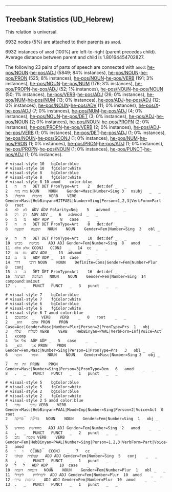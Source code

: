 

--------------------------------------------------------------------------------

## Treebank Statistics (UD_Hebrew)

This relation is universal.

6932 nodes (5%) are attached to their parents as `amod`.

6932 instances of `amod` (100%) are left-to-right (parent precedes child).
Average distance between parent and child is 1.80164454702827.

The following 23 pairs of parts of speech are connected with `amod`: [he-pos/NOUN]()-[he-pos/ADJ]() (5849; 84% instances), [he-pos/NOUN]()-[he-pos/PRON]() (525; 8% instances), [he-pos/NOUN]()-[he-pos/VERB]() (191; 3% instances), [he-pos/NOUN]()-[he-pos/NUM]() (176; 3% instances), [he-pos/PROPN]()-[he-pos/ADJ]() (52; 1% instances), [he-pos/NOUN]()-[he-pos/NOUN]() (50; 1% instances), [he-pos/VERB]()-[he-pos/ADJ]() (26; 0% instances), [he-pos/NUM]()-[he-pos/NUM]() (13; 0% instances), [he-pos/ADJ]()-[he-pos/ADJ]() (12; 0% instances), [he-pos/NOUN]()-[he-pos/ADV]() (11; 0% instances), [he-pos/X]()-[he-pos/ADJ]() (7; 0% instances), [he-pos/NUM]()-[he-pos/ADJ]() (4; 0% instances), [he-pos/NOUN]()-[he-pos/DET]() (3; 0% instances), [he-pos/ADJ]()-[he-pos/NOUN]() (2; 0% instances), [he-pos/NOUN]()-[he-pos/PROPN]() (2; 0% instances), [he-pos/PROPN]()-[he-pos/VERB]() (2; 0% instances), [he-pos/ADJ]()-[he-pos/VERB]() (1; 0% instances), [he-pos/DET]()-[he-pos/ADJ]() (1; 0% instances), [he-pos/NOUN]()-[he-pos/SCONJ]() (1; 0% instances), [he-pos/NUM]()-[he-pos/PRON]() (1; 0% instances), [he-pos/PRON]()-[he-pos/ADJ]() (1; 0% instances), [he-pos/PROPN]()-[he-pos/NOUN]() (1; 0% instances), [he-pos/PUNCT]()-[he-pos/ADJ]() (1; 0% instances).


~~~ conllu
# visual-style 10	bgColor:blue
# visual-style 10	fgColor:white
# visual-style 8	bgColor:blue
# visual-style 8	fgColor:white
# visual-style 8 10 amod	color:blue
1	ה	ה	DET	DET	PronType=Art	2	det:def	_	_
2	מוח	מוח	NOUN	NOUN	Gender=Masc|Number=Sing	3	nsubj	_	_
3	מתפלץ	התפלץ	VERB	VERB	Gender=Masc|HebBinyan=HITPAEL|Number=Sing|Person=1,2,3|VerbForm=Part	0	root	_	_
4	לא	לא	ADV	ADV	Polarity=Neg	5	advmod	_	_
5	רק	רק	ADV	ADV	_	6	advmod	_	_
6	מ	מ	ADP	ADP	_	8	case	_	_
7	ה	ה	DET	DET	PronType=Art	8	det:def	_	_
8	תופעה	תופעה	NOUN	NOUN	Gender=Fem|Number=Sing	3	obl	_	_
9	ה	ה	DET	DET	PronType=Art	10	det:def	_	_
10	מבישה	מביש	ADJ	ADJ	Gender=Fem|Number=Sing	8	amod	_	_
11	אלא	אלא	CCONJ	CCONJ	_	14	cc	_	_
12	גם	גם	ADV	ADV	_	13	advmod	_	_
13	מ	מ	ADP	ADP	_	14	case	_	_
14	דרכי	דרך	NOUN	NOUN	Definite=Cons|Gender=Fem|Number=Plur	8	conj	_	_
15	ה	ה	DET	DET	PronType=Art	16	det:def	_	_
16	הערמה	הערמה	NOUN	NOUN	Gender=Fem|Number=Sing	14	compound:smixut	_	_
17	.	_	PUNCT	PUNCT	_	3	punct	_	_

~~~


~~~ conllu
# visual-style 7	bgColor:blue
# visual-style 7	fgColor:white
# visual-style 6	bgColor:blue
# visual-style 6	fgColor:white
# visual-style 6 7 amod	color:blue
1	אבקשכם	_	VERB	VERB	_	0	root	_	_
2	_אתם	הוא	PRON	PRON	Case=Acc|Gender=Masc|Number=Plur|Person=2|PronType=Prs	1	obj	_	_
3	לשלוח	שלח	VERB	VERB	HebBinyan=PAAL|VerbForm=Inf|Voice=Act	1	xcomp	_	_
4	אלי	אל	ADP	ADP	_	5	case	_	_
5	_אני	הוא	PRON	PRON	Gender=Fem,Masc|Number=Sing|Person=1|PronType=Prs	3	obl	_	_
6	חומר	חומר	NOUN	NOUN	Gender=Masc|Number=Sing	3	obj	_	_
7	זה	זה	PRON	PRON	Gender=Masc|Number=Sing|Person=3|PronType=Dem	6	amod	_	_
8	.	_	PUNCT	PUNCT	_	1	punct	_	_

~~~


~~~ conllu
# visual-style 5	bgColor:blue
# visual-style 5	fgColor:white
# visual-style 2	bgColor:blue
# visual-style 2	fgColor:white
# visual-style 2 5 amod	color:blue
1	ערוך	ערך	VERB	VERB	Gender=Masc|HebBinyan=PAAL|Mood=Imp|Number=Sing|Person=2|Voice=Act	0	root	_	_
2	בדיקה	בדיקה	NOUN	NOUN	Gender=Fem|Number=Sing	1	obj	_	_
3	מחודשת	מחודש	ADJ	ADJ	Gender=Fem|Number=Sing	2	amod	_	_
4	,	_	PUNCT	PUNCT	_	2	punct	_	_
5	נוקבת	נקב	VERB	VERB	Gender=Fem|HebBinyan=PAAL|Number=Sing|Person=1,2,3|VerbForm=Part|Voice=Act	2	amod	_	_
6	ו	ו	CCONJ	CCONJ	_	7	cc	_	_
7	קטלנית	קטלני	ADJ	ADJ	Gender=Fem|Number=Sing	5	conj	_	_
8	,	_	PUNCT	PUNCT	_	1	punct	_	_
9	ל	ל	ADP	ADP	_	10	case	_	_
10	דוגמות	דוגמה	NOUN	NOUN	Gender=Fem|Number=Plur	1	obl	_	_
11	ליברליות	ליברלי	ADJ	ADJ	Gender=Fem|Number=Plur	10	amod	_	_
12	עייפות	עייף	ADJ	ADJ	Gender=Fem|Number=Plur	10	amod	_	_
13	.	_	PUNCT	PUNCT	_	1	punct	_	_

~~~


